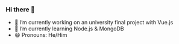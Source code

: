 ### Hi there 👋
- 🔭 I’m currently working on an university final project with Vue.js
- 🌱 I’m currently learning Node.js & MongoDB
- 😄 Pronouns: He/Him
<!--
**algodoncin/algodoncin** is a ✨ _special_ ✨ repository because its `README.md` (this file) appears on your GitHub profile.

Here are some ideas to get you started:

- 🔭 I’m currently working on ...
- 🌱 I’m currently learning ...
- 👯 I’m looking to collaborate on ...
- 🤔 I’m looking for help with ...
- 💬 Ask me about ...
- 📫 How to reach me: ...
- 😄 Pronouns: ...
- ⚡ Fun fact: ...
-->
